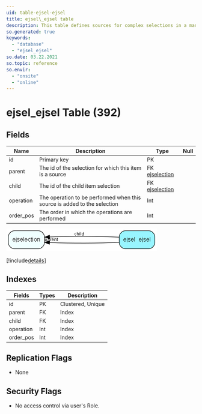 ```yaml
---
uid: table-ejsel-ejsel
title: ejsel\_ejsel table
description: This table defines sources for complex selections in a many/many relationship
so.generated: true
keywords:
  - "database"
  - "ejsel_ejsel"
so.date: 03.22.2021
so.topic: reference
so.envir:
  - "onsite"
  - "online"
---
```


# ejsel\_ejsel Table (392)

## Fields

| Name | Description | Type | Null |
|------|-------------|------|:----:|
|id|Primary key|PK| |
|parent|The id of the selection for which this item is a source|FK [ejselection](ejselection.md)| |
|child|The id of the child item selection|FK [ejselection](ejselection.md)| |
|operation|The operation to be performed when this source is added to the selection|Int| |
|order\_pos|The order in which the operations are performed|Int| |


![ejsel_ejsel table relationship diagram](./media/ejsel_ejsel.png)

[!include[details](./includes/ejsel-ejsel.md)]

## Indexes

| Fields | Types | Description |
|--------|-------|-------------|
|id |PK |Clustered, Unique |
|parent |FK |Index |
|child |FK |Index |
|operation |Int |Index |
|order\_pos |Int |Index |

## Replication Flags

* None

## Security Flags

* No access control via user's Role.

